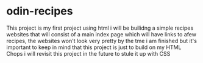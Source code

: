 # odin-recipes
This project is my first project using html i will be builidng a simple recipes websites that will consist of a main index page which will have links to  afew recipes, the websites won't look very pretty by the tme i am finished but it's important to keep in mind that this project is just to build on my HTML Chops i will revisit this project in the future to stule it up with CSS